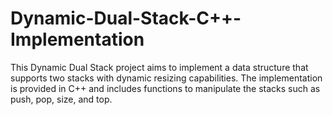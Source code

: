 



# Dynamic-Dual-Stack-C++-Implementation

This Dynamic Dual Stack project aims to implement a data structure that supports two stacks with dynamic resizing capabilities. The implementation is provided in C++ and includes functions to manipulate the stacks such as push, pop, size, and top.
